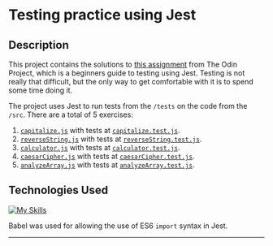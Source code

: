 # Testing practice using Jest

## Description

This project contains the solutions to [this assignment](https://www.theodinproject.com/lessons/node-path-javascript-testing-practice#assignment) from The Odin Project, which is a beginners guide to testing using Jest. Testing is not really that difficult, but the only way to get comfortable with it is to spend some time doing it.

The project uses Jest to run tests from the `/tests` on the code from the `/src`. There are a total of 5 exercises:

1. [`capitalize.js`](src/capitalize.js) with tests at [`capitalize.test.js`](tests/capitalize.test.js).
2. [`reverseString.js`](src/reverseString.js) with tests at [`reverseString.test.js`](tests/reverseString.test.js).
3. [`calculator.js`](src/calculator.js) with tests at [`calculator.test.js`](tests/calculator.test.js).
4. [`caesarCipher.js`](src/caesarCipher.js) with tests at [`caesarCipher.test.js`](tests/caesarCipher.test.js).
5. [`analyzeArray.js`](src/analyzeArray.js) with tests at [`analyzeArray.test.js`](tests/analyzeArray.test.js).

## Technologies Used

[![My Skills](https://skillicons.dev/icons?i=jest,babel,js)](https://skillicons.dev)

Babel was used for allowing the use of ES6 `import` syntax in Jest.

---
